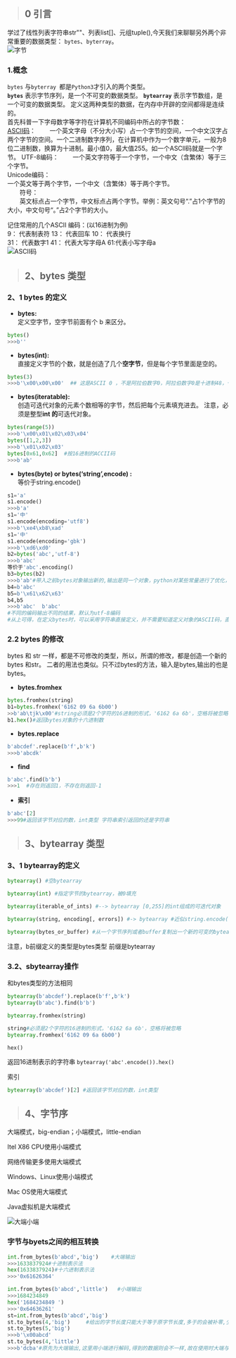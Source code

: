 >## 0 引言  
学过了线性列表字符串str""、列表list[]、元组tuple(),今天我们来聊聊另外两个非常重要的数据类型： `bytes`、`byterray`。    
![字节](https://github.com/Yourslittlepuppy/littlepuppy/blob/master/%E5%AD%97%E8%8A%82.jpg?raw=true)
### 1.概念  

`bytes` 与`byterray `都是`Python3`才引入的两个类型。  
**`bytes`** 表示字节序列，是一个不可变的数据类型。 
**`bytearray`** 表示字节数组，是一个可变的数据类型。
定义这两种类型的数据，在内存中开辟的空间都得是连续的。  
首先科普一下字母数字等字符在计算机不同编码中所占的字节数：  
[ASCII码](https://baike.baidu.com/item/ASCII/309296?fr=aladdin)：
　　一个英文字母（不分大小写）占一个字节的空间，一个中文汉字占两个字节的空间。一个二进制数字序列，在计算机中作为一个数字单元，一般为8位二进制数，换算为十进制。最小值0，最大值255。如一个ASCII码就是一个字节。  UTF-8编码：
　　一个英文字符等于一个字节，一个中文（含繁体）等于三个字节。  
Unicode编码：  
一个英文等于两个字节，一个中文（含繁体）等于两个字节。  
　　符号：  
　　英文标点占一个字节，中文标点占两个字节。举例：英文句号“.”占1个字节的大小，中文句号“。”占2个字节的大小。

记住常用的几个ASCII 编码：(以16进制为例)  
9：  代表制表符    13：  代表回车   10： 代表换行  
31： 代表数字1     41：  代表大写字母A 61:代表小写字母a    
![ASCII码](https://github.com/Yourslittlepuppy/littlepuppy/blob/master/pictures/20180811115539769.jpg?raw=true) 

> ## 2、bytes 类型    
### 2、1 bytes 的定义  
+ **bytes:**  
定义空字节，空字节前面有个 b 来区分。  
```python
bytes()  
>>>b''  
```  
+ **bytes(int):**  
直接定义字节的个数，就是创造了几个**空字节**，但是每个字节里面是空的。  
```python
bytes(3)
>>>b'\x00\x00\x00'  ## 这是ASCII 0 ，不是阿拉伯数字0，阿拉伯数字0是十进制48，十六进制30.

```  
+ **bytes(iteratable):**  
创造可迭代对象的元素个数相等的字节，然后把每个元素填充进去。 
注意，必须是整型**int 的**可迭代对象。    
```python  
bytes(range(5))  
>>>b'\x00\x01\x02\x03\x04'
bytes([1,2,3])    
>>>b'\x01\x02\x03' 
bytes[0x61,0x62]  #按16进制的ACCII码
>>>b'ab' 
```  
+ **bytes(byte) or bytes(‘string’,encode) :**  
等价于string.encode()   
```python 
s1='a'  
s1.encode()   
>>>b'a'      
s1='中'  
s1.encode(encoding='utf8')  
>>>b'\xe4\xb8\xad'  
s1='中'  
s1.encode(encoding='gbk')
>>>b'\xd6\xd0'  
b2=bytes('abc','utf-8')  
>>>b'abc'  
等价于'abc'.encoding()  
b3=bytes(b2)
>>>b'ab'#带入之前bytes对象输出新的,输出是同一个对象，python对某些常量进行了优化，bytes和str 一样属于字面常量  
b4=b'abc'
b5=b'\x61\x62\x63'  
b4,b5
>>>b'abc'  b'abc'
#不同的编码输出不同的结果，默认为utf-8编码  
#从上可得，在定义bytes时，可以采用字符串直接定义，并不需要知道定义对象的ASCII码，直接采用字符串定义即可，简单快捷。  
```  
### 2.2 bytes 的修改    

bytes 和 str 一样，都是不可修改的类型，所以，所谓的修改，都是创造一个新的bytes 和str。
二者的用法也类似。只不过bytes的方法，输入是bytes,输出的也是bytes。  
+ **bytes.fromhex**
```python
bytes.fromhex(string)  
b1=bytes.fromhex('6162 09 6a 6b00')
>>b'ab\tjk\x00'#string必须是2个字符的16进制的形式，'6162 6a 6b'，空格将被忽略    
b1.hex()#返回bytes对象的十六进制数  
```  
+ **bytes.replace**     
```python
b'abcdef'.replace(b'f',b'k')  
>>>b'abcdk'  
```
+ **find**  

```python
b'abc'.find(b'b')
>>>1  #存在则返回1，不存在则返回-1
```
  
+ **索引**   

```python
b'abc'[2]  
>>>99#返回该字节对应的数，int类型 字符串索引返回的还是字符串
```
> ## 3、bytearray 类型 
### 3、1 bytearray的定义   
```python
bytearray() #空bytearray  

bytearray(int) #指定字节的bytearray，被0填充
 
bytearray(iterable_of_ints) #--> bytearray [0,255]的int组成的可迭代对象  

bytearray(string, encoding[, errors]) #-> bytearray #近似string.encode()，不过返回可变对象

bytearray(bytes_or_buffer) #从一个字节序列或者buffer复制出一个新的可变的bytearray对象
```
注意，b前缀定义的类型是bytes类型  前缀是bytearray  
### 3.2、sbytearray操作

和bytes类型的方法相同  
```python
bytearray(b'abcdef').replace(b'f',b'k')
bytearray(b'abc').find(b'b')

bytearray.fromhex(string)

string#必须是2个字符的16进制的形式，'6162 6a 6b'，空格将被忽略
bytearray.fromhex('6162 09 6a 6b00')
```
`hex()`

返回16进制表示的字符串
`bytearray('abc'.encode()).hex()`

索引  
```python 
bytearray(b'abcdef')[2] #返回该字节对应的数，int类型  
```


> ## 4、字节序  
大端模式，big-endian；小端模式，little-endian  

Itel X86 CPU使用小端模式

网络传输更多使用大端模式

Windows、Linux使用小端模式

Mac OS使用大端模式

Java虚拟机是大端模式  

![大端小端](https://github.com/Yourslittlepuppy/littlepuppy/blob/master/pictures/1554087411(1).png?raw=true)  
### **字节与byets之间的相互转换**
```python
int.from_bytes(b'abcd','big')    #大端输出
>>>1633837924#十进制表示法
hex(1633837924)#十六进制表示法
>>>'0x61626364'

int.from_bytes(b'abcd','little')   #小端输出
>>>1684234849  
hex('1684234849 ')
>>>'0x64636261'
st=int.from_bytes(b'abcd','big')
st.to_bytes(4,'big')     #给出的字节长度只能大于等于原字节长度,多于的会被补零,少的则报错. 
st.to_bytes(5,'big')  
>>>b'\x00abcd'
st.to_bytes(4,'little')  
>>>b'dcba'#原先为大端输出,这里用小端进行解码,得到的数据则会不一样,故在使用时大端与小端要一一对应.
```























































